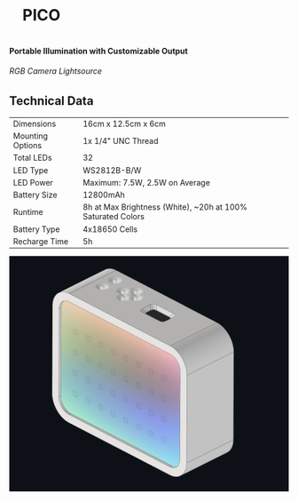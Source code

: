 <div id="user-content-toc">
  <ul>
    <summary><h1 style="display: inline-block;">PICO</h1></summary>
  </ul>
</div>

#### Portable Illumination with Customizable Output
###### RGB Camera Lightsource

## Technical Data


|   |   |
|---|---|
|Dimensions|16cm x 12.5cm x 6cm|
|Mounting Options|1x 1/4" UNC Thread|
|Total LEDs|32|
|LED Type|WS2812B-B/W|
|LED Power|Maximum: 7.5W, 2.5W on Average|
|Battery Size|12800mAh|
|Runtime|8h at Max Brightness (White), ~20h at 100% Saturated Colors|
|Battery Type|4x18650 Cells|
|Recharge Time|5h|


![](Device.png)
